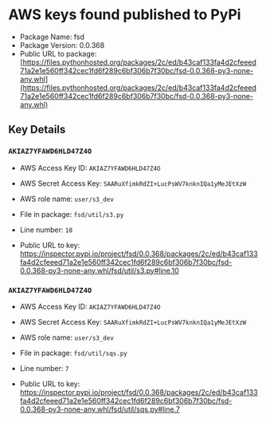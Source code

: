 # AWS keys found published to PyPi

* Package Name: fsd
* Package Version: 0.0.368
* Public URL to package: [https://files.pythonhosted.org/packages/2c/ed/b43caf133fa4d2cfeeed71a2e1e560ff342cec1fd6f289c6bf306b7f30bc/fsd-0.0.368-py3-none-any.whl](https://files.pythonhosted.org/packages/2c/ed/b43caf133fa4d2cfeeed71a2e1e560ff342cec1fd6f289c6bf306b7f30bc/fsd-0.0.368-py3-none-any.whl)

## Key Details

### `AKIAZ7YFAWD6HLD47Z4O`

* AWS Access Key ID: `AKIAZ7YFAWD6HLD47Z4O`
* AWS Secret Access Key: `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` 
* AWS role name: `user/s3_dev`
* File in package: `fsd/util/s3.py`
* Line number: `10`

* Public URL to key: https://inspector.pypi.io/project/fsd/0.0.368/packages/2c/ed/b43caf133fa4d2cfeeed71a2e1e560ff342cec1fd6f289c6bf306b7f30bc/fsd-0.0.368-py3-none-any.whl/fsd/util/s3.py#line.10



### `AKIAZ7YFAWD6HLD47Z4O`

* AWS Access Key ID: `AKIAZ7YFAWD6HLD47Z4O`
* AWS Secret Access Key: `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` 
* AWS role name: `user/s3_dev`
* File in package: `fsd/util/sqs.py`
* Line number: `7`

* Public URL to key: https://inspector.pypi.io/project/fsd/0.0.368/packages/2c/ed/b43caf133fa4d2cfeeed71a2e1e560ff342cec1fd6f289c6bf306b7f30bc/fsd-0.0.368-py3-none-any.whl/fsd/util/sqs.py#line.7


